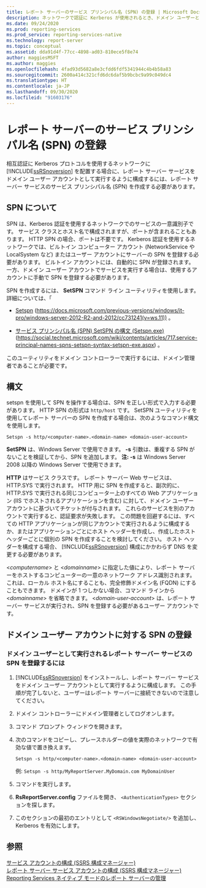 ```yaml
---
title: レポート サーバーのサービス プリンシパル名 (SPN) の登録 | Microsoft Docs
description: ネットワークで認証に Kerberos が使用されるとき、ドメイン ユーザーとして実行される場合に、レポート サーバー サービス用の SPN を作成する方法について説明します。
ms.date: 09/24/2020
ms.prod: reporting-services
ms.prod_service: reporting-services-native
ms.technology: report-server
ms.topic: conceptual
ms.assetid: dda91d4f-77cc-4898-ad03-810ece5f8e74
author: maggiesMSFT
ms.author: maggies
ms.openlocfilehash: 4fad93d5682a8e3cfdd6fdf5341944c4b4b58a83
ms.sourcegitcommit: 2600a414c321cfd6dc6daf5b9bcbc9a99c049dc4
ms.translationtype: HT
ms.contentlocale: ja-JP
ms.lasthandoff: 09/30/2020
ms.locfileid: "91603176"
---
```

# <a name="register-a-service-principal-name-spn-for-a-report-server"></a>レポート サーバーのサービス プリンシパル名 (SPN) の登録
  相互認証に Kerberos プロトコルを使用するネットワークに [!INCLUDE[ssRSnoversion](../../includes/ssrsnoversion-md.md)] を配置する場合に、レポート サーバー サービスをドメイン ユーザー アカウントとして実行するように構成するには、レポート サーバー サービスのサービス プリンシパル名 (SPN) を作成する必要があります。  
  
## <a name="about-spns"></a>SPN について  
 SPN は、Kerberos 認証を使用するネットワークでのサービスの一意識別子です。 サービス クラスとホスト名で構成されますが、ポートが含まれることもあります。 HTTP SPN の場合、ポートは不要です。 Kerberos 認証を使用するネットワークでは、ビルトイン コンピューター アカウント (NetworkService や LocalSystem など) またはユーザー アカウントにサーバーの SPN を登録する必要があります。 ビルトイン アカウントには、自動的に SPN が登録されます。 一方、ドメイン ユーザー アカウントでサービスを実行する場合は、使用するアカウントに手動で SPN を登録する必要があります。  
  
 SPN を作成するには、 **SetSPN** コマンド ライン ユーティリティを使用します。 詳細については、「  
  
-   [Setspn](https://docs.microsoft.com/previous-versions/windows/it-pro/windows-server-2012-R2-and-2012/cc731241(v=ws.11)) (https://docs.microsoft.com/previous-versions/windows/it-pro/windows-server-2012-R2-and-2012/cc731241(v=ws.11)) 。  
  
-   [サービス プリンシパル名 (SPN) SetSPN の構文 (Setspn.exe)](https://social.technet.microsoft.com/wiki/contents/articles/717.service-principal-names-spns-setspn-syntax-setspn-exe.aspx) (https://social.technet.microsoft.com/wiki/contents/articles/717.service-principal-names-spns-setspn-syntax-setspn-exe.aspx) 。  
  
 このユーティリティをドメイン コントローラーで実行するには、ドメイン管理者であることが必要です。  
  
## <a name="syntax"></a>構文  

setspn を使用して SPN を操作する場合は、SPN を正しい形式で入力する必要があります。 HTTP SPN の形式は `http/host` です。 SetSPN ユーティリティを使用してレポート サーバーの SPN を作成する場合は、次のようなコマンド構文を使用します。  
  
```  
Setspn -s http/<computer-name>.<domain-name> <domain-user-account>  
```  
  
 **SetSPN** は、Windows Server で使用できます。 **-s** 引数は、重複する SPN がないことを検証してから、SPN を追加します。 **注: -s** は Windows Server 2008 以降の Windows Server で使用できます。  
  
 **HTTP** はサービス クラスです。 レポート サーバー Web サービスは、HTTP.SYS で実行されます。 HTTP 用に SPN を作成すると、副次的に、HTTP.SYS で実行される同じコンピューター上のすべての Web アプリケーション (IIS でホストされるアプリケーションを含む) に対して、ドメイン ユーザー アカウントに基づいてチケットが付与されます。 これらのサービスを別のアカウントで実行すると、認証要求が失敗します。 この問題を回避するには、すべての HTTP アプリケーションが同じアカウントで実行されるように構成するか、またはアプリケーションごとにホスト ヘッダーを作成し、作成したホスト ヘッダーごとに個別の SPN を作成することを検討してください。 ホスト ヘッダーを構成する場合、 [!INCLUDE[ssRSnoversion](../../includes/ssrsnoversion-md.md)] 構成にかかわらず DNS を変更する必要があります。  
  
 \<*computername*> と \<*domainname*> に指定した値により、レポート サーバーをホストするコンピューターの一意のネットワーク アドレス識別されます。 これは、ローカル ホスト名にすることも、完全修飾ドメイン名 (FQDN) にすることもできます。 ドメインが 1 つしかない場合、コマンド ラインから \<*domainname*> を省略できます。 \<*domain-user-account*> は、レポート サーバー サービスが実行され、SPN を登録する必要があるユーザー アカウントです。  
  
## <a name="register-an-spn-for-domain-user-account"></a>ドメイン ユーザー アカウントに対する SPN の登録  
  
### <a name="to-register-an-spn-for-a-report-server-service-running-as-a-domain-user"></a>ドメイン ユーザーとして実行されるレポート サーバー サービスの SPN を登録するには  
  
1.  [!INCLUDE[ssRSnoversion](../../includes/ssrsnoversion-md.md)] をインストールし、レポート サーバー サービスをドメイン ユーザー アカウントとして実行するように構成します。 この手順が完了しないと、ユーザーはレポート サーバーに接続できないので注意してください。  
  
2.  ドメイン コントローラーにドメイン管理者としてログオンします。  
  
3.  コマンド プロンプト ウィンドウを開きます。  
  
4.  次のコマンドをコピーし、プレースホルダーの値を実際のネットワークで有効な値で置き換えます。  
  
    ```  
    Setspn -s http/<computer-name>.<domain-name> <domain-user-account>  
    ```  
  
    例: `Setspn -s http/MyReportServer.MyDomain.com MyDomainUser`  
  
5.  コマンドを実行します。  
  
6.  **RsReportServer.config** ファイルを開き、 `<AuthenticationTypes>` セクションを探します。  
  
7.  このセクションの最初のエントリとして `<RSWindowsNegotiate/>` を追加し、Kerberos を有効にします。  
  
## <a name="see-also"></a>参照  
 [サービス アカウントの構成 &#40;SSRS 構成マネージャー&#41;](../install-windows/configure-the-report-server-service-account-ssrs-configuration-manager.md)   
 [レポート サーバー サービス アカウントの構成 &#40;SSRS 構成マネージャー&#41;](../../reporting-services/install-windows/configure-the-report-server-service-account-ssrs-configuration-manager.md)   
 [Reporting Services ネイティブ モードのレポート サーバーの管理](../../reporting-services/report-server/manage-a-reporting-services-native-mode-report-server.md)  
  
  
